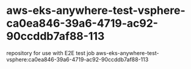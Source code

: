 # aws-eks-anywhere-test-vsphere-ca0ea846-39a6-4719-ac92-90ccddb7af88-113
repository for use with E2E test job aws-eks-anywhere-test-vsphere:ca0ea846-39a6-4719-ac92-90ccddb7af88-113

